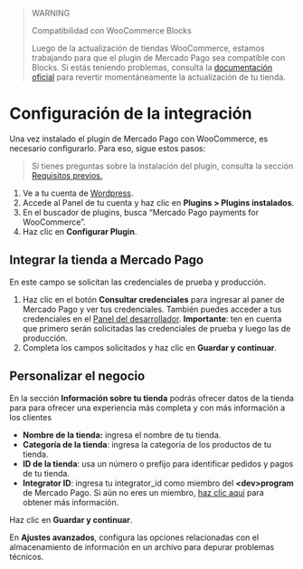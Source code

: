 > WARNING
>
> Compatibilidad con WooCommerce Blocks
>
> Luego de la actualización de tiendas WooCommerce, estamos trabajando para que el plugin de Mercado Pago sea compatible con Blocks. Si estás teniendo problemas, consulta la [documentación oficial](https://woo.com/document/cart-checkout-blocks-status/#section-6) para revertir momentáneamente la actualización de tu tienda.

# Configuración de la integración

Una vez instalado el plugin de Mercado Pago con WooCommerce, es necesario configurarlo. Para eso, sigue estos pasos:

> Si tienes preguntas sobre la instalación del plugin, consulta la sección [Requisitos previos.](/developers/es/docs/woocommerce/previous-requirements)

1. Ve a tu cuenta de [Wordpress](https://wordpress.com/).
2. Accede al Panel de tu cuenta y haz clic en **Plugins > Plugins instalados**.
3. En el buscador de plugins, busca “Mercado Pago payments for WooCommerce”.
4. Haz clic en **Configurar Plugin**.

## Integrar la tienda a Mercado Pago

En este campo se solicitan las credenciales de prueba y producción. 
1. Haz clic en el botón **Consultar credenciales** para ingresar al paner de Mercado Pago y ver tus credenciales. También puedes acceder a tus credenciales en el [Panel del desarrollador](https://www.mercadopago[FAKER][URL][DOMAIN]/developers/panel/app). **Importante**: ten en cuenta que primero serán solicitadas las credenciales de prueba y luego las de producción. 
2. Completa los campos solicitados y haz clic en **Guardar y continuar**.

## Personalizar el negocio

En la sección **Información sobre tu tienda** podrás ofrecer datos de la tienda para  para ofrecer una experiencia más completa y con más información a los clientes

* **Nombre de la tienda:** ingresa el nombre de tu tienda.
* **Categoría de la tienda**: ingresa la categoría de los productos de tu tienda.
* **ID de la tienda**: usa un número o prefijo para identificar pedidos y pagos de tu tienda.
* **Integrator ID**: ingresa tu integrator_id como miembro del **&lt;dev&gt;program** de Mercado Pago. Si aún no eres un miembro, [haz clic aquí](https://www.mercadopago[FAKER][URL][DOMAIN]/developers/es/developer-program) para obtener más información.

Haz clic en **Guardar y continuar**.

En **Ajustes avanzados**, configura las opciones relacionadas con el almacenamiento de información en un archivo para depurar problemas técnicos.


